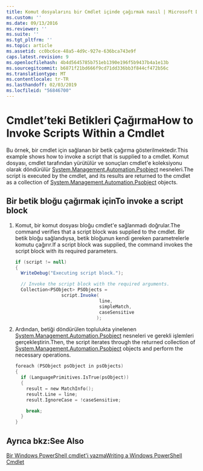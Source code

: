 ```yaml
---
title: Komut dosyalarını bir Cmdlet içinde çağırmak nasıl | Microsoft Docs
ms.custom: ''
ms.date: 09/13/2016
ms.reviewer: ''
ms.suite: ''
ms.tgt_pltfrm: ''
ms.topic: article
ms.assetid: cc0bc6ce-48a5-4d9c-927e-636bca743e9f
caps.latest.revision: 9
ms.openlocfilehash: 4b4d5645785b751eb1390e196f5b9437b4a1e13b
ms.sourcegitcommit: b6871f21bd666f9cd71dd336bb3f844cf472b56c
ms.translationtype: MT
ms.contentlocale: tr-TR
ms.lasthandoff: 02/03/2019
ms.locfileid: "56846700"
---
```

# <a name="how-to-invoke-scripts-within-a-cmdlet"></a><span data-ttu-id="a82ca-102">Cmdlet’teki Betikleri Çağırma</span><span class="sxs-lookup"><span data-stu-id="a82ca-102">How to Invoke Scripts Within a Cmdlet</span></span>

<span data-ttu-id="a82ca-103">Bu örnek, bir cmdlet için sağlanan bir betik çağırma gösterilmektedir.</span><span class="sxs-lookup"><span data-stu-id="a82ca-103">This example shows how to invoke a script that is supplied to a cmdlet.</span></span> <span data-ttu-id="a82ca-104">Komut dosyası, cmdlet tarafından yürütülür ve sonuçları cmdlet'e koleksiyonu olarak döndürülür [System.Management.Automation.Psobject](/dotnet/api/System.Management.Automation.PSObject) nesneleri.</span><span class="sxs-lookup"><span data-stu-id="a82ca-104">The script is executed by the cmdlet, and its results are returned to the cmdlet as a collection of [System.Management.Automation.Psobject](/dotnet/api/System.Management.Automation.PSObject) objects.</span></span>

## <a name="to-invoke-a-script-block"></a><span data-ttu-id="a82ca-105">Bir betik bloğu çağırmak için</span><span class="sxs-lookup"><span data-stu-id="a82ca-105">To invoke a script block</span></span>

1. <span data-ttu-id="a82ca-106">Komut, bir komut dosyası bloğu cmdlet'e sağlanmadı doğrular.</span><span class="sxs-lookup"><span data-stu-id="a82ca-106">The command verifies that a script block was supplied to the cmdlet.</span></span> <span data-ttu-id="a82ca-107">Bir betik bloğu sağlandıysa, betik bloğunun kendi gereken parametrelerle komutu çağırır.</span><span class="sxs-lookup"><span data-stu-id="a82ca-107">If a script block was supplied, the command invokes the script block with its required parameters.</span></span>

    ```csharp
    if (script != null)
    {
      WriteDebug("Executing script block.");

      // Invoke the script block with the required arguments.
      Collection<PSObject> PSObjects =
                     script.Invoke(
                                   line,
                                   simpleMatch,
                                   caseSensitive
                                  );
    ```

2. <span data-ttu-id="a82ca-108">Ardından, betiği döndürülen toplulukta yinelenen [System.Management.Automation.Psobject](/dotnet/api/System.Management.Automation.PSObject) nesneleri ve gerekli işlemleri gerçekleştirin.</span><span class="sxs-lookup"><span data-stu-id="a82ca-108">Then, the script iterates through the returned collection of [System.Management.Automation.Psobject](/dotnet/api/System.Management.Automation.PSObject) objects and perform the necessary operations.</span></span>

    ```c
    foreach (PSObject psObject in psObjects)
    {
      if (LanguagePrimitives.IsTrue(psObject))
      {
        result = new MatchInfo();
        result.Line = line;
        result.IgnoreCase = !caseSensitive;

        break;
      }
    }

    ```

## <a name="see-also"></a><span data-ttu-id="a82ca-109">Ayrıca bkz:</span><span class="sxs-lookup"><span data-stu-id="a82ca-109">See Also</span></span>

[<span data-ttu-id="a82ca-110">Bir Windows PowerShell cmdlet'i yazma</span><span class="sxs-lookup"><span data-stu-id="a82ca-110">Writing a Windows PowerShell Cmdlet</span></span>](./writing-a-windows-powershell-cmdlet.md)
